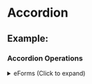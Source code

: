 # Accordion

## Example:
### Accordion Operations

<details>
    <summary> eForms (Click to expand) </summary>
    <p> <img src="./images/proarc.png" alt="Proarc" width="250" height="150"> </p>
    <p>
        <a href="https://dotnet.github.io/docfx/index.html">- 
            <span title="This leads to the complete Docfx documentation">DocFx documentation </span> 
        </a>
    </p>
    <details>
        <summary>Sub Accordion (Click to expand)</summary>
        <p> 
            <a href="https://dotnet.github.io/docfx/tutorial/howto_add_a_customized_post_processor.html">- DocFx create custom exception documentation</a> 
        </p>
    </details>
</details>
